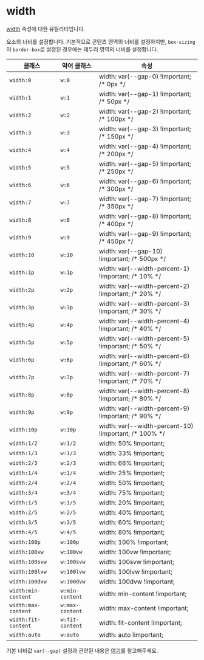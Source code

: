 # width

[width](https://developer.mozilla.org/en-US/docs/Web/CSS/width) 속성에 대한 유틸리티입니다.

요소의 너비를 설정합니다. 기본적으로 콘텐츠 영역의 너비를 설정하지만, <code>box-sizing</code>이 <code>border-box</code>로 설정된 경우에는 테두리 영역의 너비를 설정합니다.

<table>
  <thead>
    <tr>
      <th scope="col">클래스</th>
      <th scope="col">약어 클래스</th>
      <th scope="col">속성</th>
    </tr>
  </thead>
  <tbody>
    <tr>
      <td><code>width:0</code></td>
      <td><code>w:0</code></td>
      <td><span class="code">width: var(--gap-0) !important;</span> <span class="c:weak">/* 0px */</span></td>
    </tr>
    <tr>
      <td><code>width:1</code></td>
      <td><code>w:1</code></td>
      <td><span class="code">width: var(--gap-1) !important;</span> <span class="c:weak">/* 50px */</span></td>
    </tr>
    <tr>
      <td><code>width:2</code></td>
      <td><code>w:2</code></td>
      <td><span class="code">width: var(--gap-2) !important;</span> <span class="c:weak">/* 100px */</span></td>
    </tr>
    <tr>
      <td><code>width:3</code></td>
      <td><code>w:3</code></td>
      <td><span class="code">width: var(--gap-3) !important;</span> <span class="c:weak">/* 150px */</span></td>
    </tr>
    <tr>
      <td><code>width:4</code></td>
      <td><code>w:4</code></td>
      <td><span class="code">width: var(--gap-4) !important;</span> <span class="c:weak">/* 200px */</span></td>
    </tr>
    <tr>
      <td><code>width:5</code></td>
      <td><code>w:5</code></td>
      <td><span class="code">width: var(--gap-5) !important;</span> <span class="c:weak">/* 250px */</span></td>
    </tr>
    <tr>
      <td><code>width:6</code></td>
      <td><code>w:6</code></td>
      <td><span class="code">width: var(--gap-6) !important;</span> <span class="c:weak">/* 300px */</span></td>
    </tr>
    <tr>
      <td><code>width:7</code></td>
      <td><code>w:7</code></td>
      <td><span class="code">width: var(--gap-7) !important;</span> <span class="c:weak">/* 350px */</span></td>
    </tr>
    <tr>
      <td><code>width:8</code></td>
      <td><code>w:8</code></td>
      <td><span class="code">width: var(--gap-8) !important;</span> <span class="c:weak">/* 400px */</span></td>
    </tr>
    <tr>
      <td><code>width:9</code></td>
      <td><code>w:9</code></td>
      <td><span class="code">width: var(--gap-9) !important;</span> <span class="c:weak">/* 450px */</span></td>
    </tr>
    <tr>
      <td><code>width:10</code></td>
      <td><code>w:10</code></td>
      <td><span class="code">width: var(--gap-10) !important;</span> <span class="c:weak">/* 500px */</span></td>
    </tr>
    <tr>
      <td><code>width:1p</code></td>
      <td><code>w:1p</code></td>
      <td><span class="code">width: var(--width-percent-1) !important;</span> <span class="c:weak">/* 10% */</span></td>
    </tr>
    <tr>
      <td><code>width:2p</code></td>
      <td><code>w:2p</code></td>
      <td><span class="code">width: var(--width-percent-2) !important;</span> <span class="c:weak">/* 20% */</span></td>
    </tr>
    <tr>
      <td><code>width:3p</code></td>
      <td><code>w:3p</code></td>
      <td><span class="code">width: var(--width-percent-3) !important;</span> <span class="c:weak">/* 30% */</span></td>
    </tr>
    <tr>
      <td><code>width:4p</code></td>
      <td><code>w:4p</code></td>
      <td><span class="code">width: var(--width-percent-4) !important;</span> <span class="c:weak">/* 40% */</span></td>
    </tr>
    <tr>
      <td><code>width:5p</code></td>
      <td><code>w:5p</code></td>
      <td><span class="code">width: var(--width-percent-5) !important;</span> <span class="c:weak">/* 50% */</span></td>
    </tr>
    <tr>
      <td><code>width:6p</code></td>
      <td><code>w:6p</code></td>
      <td><span class="code">width: var(--width-percent-6) !important;</span> <span class="c:weak">/* 60% */</span></td>
    </tr>
    <tr>
      <td><code>width:7p</code></td>
      <td><code>w:7p</code></td>
      <td><span class="code">width: var(--width-percent-7) !important;</span> <span class="c:weak">/* 70% */</span></td>
    </tr>
    <tr>
      <td><code>width:8p</code></td>
      <td><code>w:8p</code></td>
      <td><span class="code">width: var(--width-percent-8) !important;</span> <span class="c:weak">/* 80% */</span></td>
    </tr>
    <tr>
      <td><code>width:9p</code></td>
      <td><code>w:9p</code></td>
      <td><span class="code">width: var(--width-percent-9) !important;</span> <span class="c:weak">/* 90% */</span></td>
    </tr>
    <tr>
      <td><code>width:10p</code></td>
      <td><code>w:10p</code></td>
      <td><span class="code">width: var(--width-percent-10) !important;</span> <span class="c:weak">/* 100% */</span></td>
    </tr>
    <tr>
      <td><code>width:1/2</code></td>
      <td><code>w:1/2</code></td>
      <td><span class="code">width: 50% !important;</span></td>
    </tr>
    <tr>
      <td><code>width:1/3</code></td>
      <td><code>w:1/3</code></td>
      <td><span class="code">width: 33% !important;</span></td>
    </tr>
    <tr>
      <td><code>width:2/3</code></td>
      <td><code>w:2/3</code></td>
      <td><span class="code">width: 66% !important;</span></td>
    </tr>
    <tr>
      <td><code>width:1/4</code></td>
      <td><code>w:1/4</code></td>
      <td><span class="code">width: 25% !important;</span></td>
    </tr>
    <tr>
      <td><code>width:2/4</code></td>
      <td><code>w:2/4</code></td>
      <td><span class="code">width: 50% !important;</span></td>
    </tr>
    <tr>
      <td><code>width:3/4</code></td>
      <td><code>w:3/4</code></td>
      <td><span class="code">width: 75% !important;</span></td>
    </tr>
    <tr>
      <td><code>width:1/5</code></td>
      <td><code>w:1/5</code></td>
      <td><span class="code">width: 20% !important;</span></td>
    </tr>
    <tr>
      <td><code>width:2/5</code></td>
      <td><code>w:2/5</code></td>
      <td><span class="code">width: 40% !important;</span></td>
    </tr>
    <tr>
      <td><code>width:3/5</code></td>
      <td><code>w:3/5</code></td>
      <td><span class="code">width: 60% !important;</span></td>
    </tr>
    <tr>
      <td><code>width:4/5</code></td>
      <td><code>w:4/5</code></td>
      <td><span class="code">width: 80% !important;</span></td>
    </tr>
    <tr>
      <td><code>width:100p</code></td>
      <td><code>w:100p</code></td>
      <td><span class="code">width: 100% !important;</span></td>
    </tr>
    <tr>
      <td><code>width:100vw</code></td>
      <td><code>w:100vw</code></td>
      <td><span class="code">width: 100vw !important;</span></td>
    </tr>
    <tr>
      <td><code>width:100svw</code></td>
      <td><code>w:100svw</code></td>
      <td><span class="code">width: 100svw !important;</span></td>
    </tr>
    <tr>
      <td><code>width:100lvw</code></td>
      <td><code>w:100lvw</code></td>
      <td><span class="code">width: 100lvw !important;</span></td>
    </tr>
    <tr>
      <td><code>width:100dvw</code></td>
      <td><code>w:100dvw</code></td>
      <td><span class="code">width: 100dvw !important;</span></td>
    </tr>
    <tr>
      <td><code>width:min-content</code></td>
      <td><code>w:min-content</code></td>
      <td><span class="code">width: min-content !important;</span></td>
    </tr>
    <tr>
      <td><code>width:max-content</code></td>
      <td><code>w:max-content</code></td>
      <td><span class="code">width: max-content !important;</span></td>
    </tr>
    <tr>
      <td><code>width:fit-content</code></td>
      <td><code>w:fit-content</code></td>
      <td><span class="code">width: fit-content !important;</span></td>
    </tr>
    <tr>
      <td><code>width:auto</code></td>
      <td><code>w:auto</code></td>
      <td><span class="code">width: auto !important;</span></td>
    </tr>
  </tbody>
</table>

기본 너비값 `var(--gap)` 설정과 관련된 내용은 [여기](../../variables/gap.md)를 참고해주세요.
